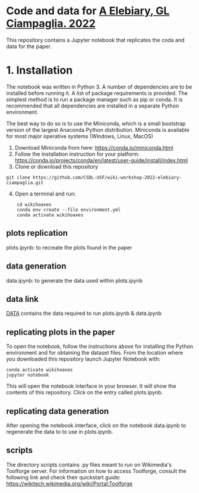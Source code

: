 # Code and data for [A Elebiary, GL Ciampaglia. 2022](https://wikiworkshop.org/2022/papers/WikiWorkshop2022_paper_30.pdf)

This repository contains a Jupyter notebook that replicates the coda and data for the paper.

# 1. Installation

The notebook was written in Python 3. A number of dependencies are to be
installed before running it. A list of package requirements is provided. The
simplest method is to run a package manager such as pip or conda. It is
recommended that all dependencies are installed in a separate Python
environment.

The best way to do so is to use the Miniconda, which is a small bootstrap
version of the largest Anaconda Python distribution. Miniconda is available for
most major operative systems (Windows, Linux, MacOS) 

1. Download Miniconda from here: https://conda.io/miniconda.html
2. Follow the installation instruction for your platform:
   https://conda.io/projects/conda/en/latest/user-guide/install/index.html
3. Clone or download this repository
```
git clone https://github.com/CSDL-USF/wiki-workshop-2022-elebiary-ciampaglia.git
```
4. Open a terminal and run:
```
    cd wikihoaxes
    conda env create --file environment.yml
    conda activate wikihoaxes
```

## plots replication
plots.ipynb: to recreate the plots found in the paper

## data generation
data.ipynb: to generate the data used within plots.ipynb

## data link
[DATA](https://drive.google.com/drive/folders/1zrOTxxRABRgM741k1pb2RJ7oNSMGBIh8?usp=sharing) contains the data required to run plots.ipynb & data.ipynb

## replicating plots in the paper
To open the notebook, follow the instructions above for installing the Python environment and for obtaining the dataset files. From the location where you downloaded this repository launch Jupyter Notebook with:

    conda activate wikihoaxes
    jupyter notebook
    
This will open the notebook interface in your browser. It will show the contents of this repository. Click on the entry called plots.ipynb.

## replicating data generation
After opening the notebook interface, click on the notebook data.ipynb to regenerate the data to to use in plots.ipynb.

## scripts
The directory scripts contains .py files meant to run on Wikimedia's Toolforge server.
For information on how to access Toolforge, consult the following link and check their quickstart guide:
https://wikitech.wikimedia.org/wiki/Portal:Toolforge


